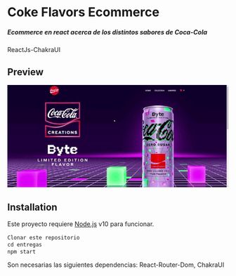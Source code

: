 # Coke Flavors Ecommerce
##### Ecommerce en react acerca de los distintos sabores de Coca-Cola
ReactJs-ChakraUI

## Preview

![gif](https://github.com/JGoroso/CokeFlavorsEcommerce/blob/master/src/screen-recording.gif) 



## Installation

Este proyecto requiere [Node.js](https://nodejs.org/) v10 para funcionar.
```sh}
Clonar este repositorio 
cd entregas
npm start
```

Son necesarias las siguientes dependencias:
React-Router-Dom, ChakraUI


